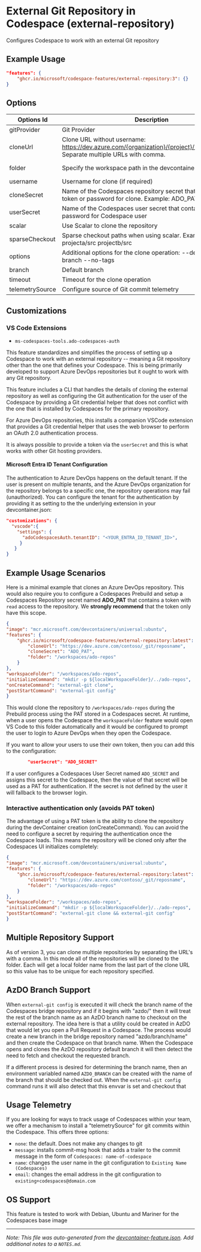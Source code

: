 
# External Git Repository in Codespace (external-repository)

Configures Codespace to work with an external Git repository

## Example Usage

```json
"features": {
    "ghcr.io/microsoft/codespace-features/external-repository:3": {}
}
```

## Options

| Options Id | Description | Type | Default Value |
|-----|-----|-----|-----|
| gitProvider | Git Provider | string | azuredevops |
| cloneUrl | Clone URL without username: https://dev.azure.com/{organization}/{project}/_git/{repository}. Separate multiple URLs with comma. | string | - |
| folder | Specify the workspace path in the devcontainer for the clone | string | /workspaces/external-repos |
| username | Username for clone (if required) | string | codespaces |
| cloneSecret | Name of the Codespaces repository secret that contains the token or password for clone. Example: ADO_PAT | string | - |
| userSecret | Name of the Codespaces user secret that contains the token or password for Codespace user | string | - |
| scalar | Use Scalar to clone the repository | boolean | false |
| sparseCheckout | Sparse checkout paths when using scalar. Example: common projecta/src projectb/src | string | - |
| options | Additional options for the clone operation: --depth 1 --single-branch --no-tags | string | - |
| branch | Default branch | string | main |
| timeout | Timeout for the clone operation | string | 30m |
| telemetrySource | Configure source of Git commit telemetry | string | none |

## Customizations

### VS Code Extensions

- `ms-codespaces-tools.ado-codespaces-auth`

This feature standardizes and simplifies the process of setting up a Codespace
to work with an external repository -- meaning a Git repository other than
the one that defines your Codespace. This is being primarily developed to
support Azure DevOps repositories but it ought to work with any Git repository.

This feature includes a CLI that handles the details of cloning the external repository
as well as configuring the Git authentication for the user of the Codespace by
providing a Git credential helper that does not conflict with the one that is
installed by Codespaces for the primary repository.

For Azure DevOps repositories, this installs a companion VSCode extension that provides
a Git credential helper that uses the web browser to perform an OAuth 2.0 authentication
process.

It is always possible to provide a token via the `userSecret` and this is what works with
other Git hosting providers.

#### Microsoft Entra ID Tenant Configuration

The authentication to Azure DevOps happens on the default tenant. If the user is present on
multiple tenants, and the Azure DevOps organization for the repository belongs to a specific
one, the repository operations may fail (unauthorized). You can configure the tenant for
the authentication by providing it as setting to the the underlying extension in your devcontainer.json:

```json
"customizations": {
  "vscode":{
    "settings": { 
      "adoCodespacesAuth.tenantID": "<YOUR_ENTRA_ID_TENANT_ID>",
     }
   }
}
```

## Example Usage Scenarios

Here is a minimal example that clones an Azure DevOps repository. This would also require
you to configure a Codespaces Prebuild and setup a Codespaces Repository secret named
**ADO_PAT** that contains a token with `read` access to the repository. We **strongly recommend**
that the token only have this scope.

```json
{
"image": "mcr.microsoft.com/devcontainers/universal:ubuntu",
"features": {
    "ghcr.io/microsoft/codespace-features/external-repository:latest": {
        "cloneUrl": "https://dev.azure.com/contoso/_git/reposname",
        "cloneSecret": "ADO_PAT",
        "folder": "/workspaces/ado-repos"
    }
},
"workspaceFolder": "/workspaces/ado-repos",
"initializeCommand": "mkdir -p ${localWorkspaceFolder}/../ado-repos",
"onCreateCommand": "external-git clone",
"postStartCommand": "external-git config"     
}
```

This would clone the repository to `/workspaces/ado-repos` during the Prebuild process
using the PAT stored in a Codespaces secret. At runtime, when a user opens the Codespace
the `workspaceFolder` feature would open VS Code to this folder automatically and it
would be configured to prompt the user to login to Azure DevOps when they open the Codespace.

If you want to allow your users to use their own token, then you can add this to the configuration:

```json
        "userSecret": "ADO_SECRET"
```

If a user configures a Codespaces User Secret named `ADO_SECRET` and assigns this secret to the
Codespace, then the value of that secret will be used as a PAT for authentication. If the secret
is not defined by the user it will fallback to the browser login.

### Interactive authentication only (avoids PAT token)

The advantage of using a PAT token is the ability to clone the repository during the devContainer creation
(onCreateCommand). You can avoid the need to configure a secret by requiring the authentication once the
Codespace loads. This means the repository will be cloned only after the Codespaces UI initializes completely:

```json
{
"image": "mcr.microsoft.com/devcontainers/universal:ubuntu",
"features": {
    "ghcr.io/microsoft/codespace-features/external-repository:latest": {
        "cloneUrl": "https://dev.azure.com/contoso/_git/reposname",
        "folder": "/workspaces/ado-repos"
    }
},
"workspaceFolder": "/workspaces/ado-repos",
"initializeCommand": "mkdir -p ${localWorkspaceFolder}/../ado-repos",
"postStartCommand": "external-git clone && external-git config"     
}
```

## Multiple Repository Support

As of version 3, you can clone multiple repositories by separating the URL's with a comma. In this
mode all of the repositories will be cloned to the folder. Each will get a local folder name from the
last part of the clone URL so this value has to be unique for each repository specified.

## AzDO Branch Support

When `external-git config` is executed it will check the branch name of the Codespaces bridge repository
and if it begins with "azdo/" then it will treat the rest of the branch name as an AzDO branch name
to checkout on the external repository. The idea here is that a utility could be created in AzDO that
would let you open a Pull Request in a Codespace. The process would create a new branch in the bridge
repository named "azdo/branch/name" and then create the Codespace on that branch name. When the Codespace
opens and clones the AzDO repository default branch it will then detect the need to fetch and checkout
the requested branch.

If a different process is desired for determining the branch name, then an environment variabled named
`AZDO_BRANCH` can be created with the name of the branch that should be checked out. When the `external-git config`
command runs it will also detect that this envvar is set and checkout that

## Usage Telemetry

If you are looking for ways to track usage of Codespaces within your team, we offer a mechanism
to install a "telemetrySource" for git commits within the Codespace. This offers three options:

* `none`: the default. Does not make any changes to git
* `message`: installs commit-msg hook that adds a trailer to the commit message in the form of `Codespaces: name-of-codespace`
* `name`: changes the user name in the git configuration to `Existing Name (Codespaces)`
* `email`: changes the email address in the git configuration to `existing+codespaces@domain.com`

## OS Support

This feature is tested to work with Debian, Ubuntu and Mariner for the Codespaces base image


---

_Note: This file was auto-generated from the [devcontainer-feature.json](https://github.com/microsoft/codespace-features/blob/main/src/external-repository/devcontainer-feature.json).  Add additional notes to a `NOTES.md`._
